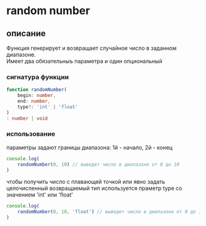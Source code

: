 # random number

## описание

Функция генерирует и возвращает случайное число в заданном диапазоне.  
Имеет два обязательныъ параметра и один опциональный

### сигнатура функции
```ts
function randomNumber(
    begin: number, 
    end: number, 
    type?: 'int' | 'float'        
)
: number | void
```

### использование
параметры задают границы диапазона: 1й - начало, 2й - конец  
```ts
console.log(
    randomNumber(0, 10) // выведет число в диапазоне от 0 до 10
)
```
чтобы получить число с плавающей точкой или явно задать целочисленный возвращаемый тип используется праметр type со значением 'int' или 'float'  
```ts
console.log(
    randomNumber(0, 10, 'float') // выведет число в диапазоне от 0 до 10 с плавающей точкой
)
```

